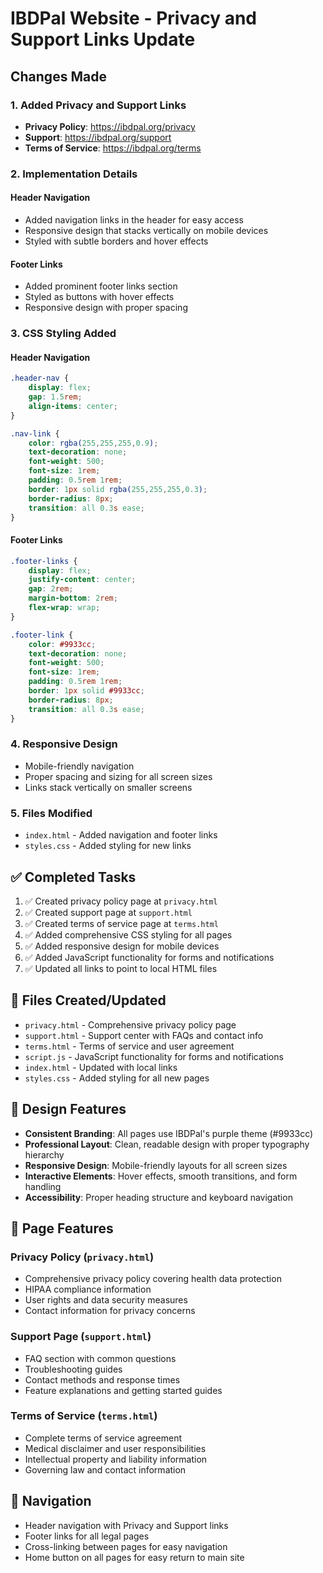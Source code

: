 # IBDPal Website - Privacy and Support Links Update

## Changes Made

### 1. Added Privacy and Support Links
- **Privacy Policy**: https://ibdpal.org/privacy
- **Support**: https://ibdpal.org/support  
- **Terms of Service**: https://ibdpal.org/terms

### 2. Implementation Details

#### Header Navigation
- Added navigation links in the header for easy access
- Responsive design that stacks vertically on mobile devices
- Styled with subtle borders and hover effects

#### Footer Links
- Added prominent footer links section
- Styled as buttons with hover effects
- Responsive design with proper spacing

### 3. CSS Styling Added

#### Header Navigation
```css
.header-nav {
    display: flex;
    gap: 1.5rem;
    align-items: center;
}

.nav-link {
    color: rgba(255,255,255,0.9);
    text-decoration: none;
    font-weight: 500;
    font-size: 1rem;
    padding: 0.5rem 1rem;
    border: 1px solid rgba(255,255,255,0.3);
    border-radius: 8px;
    transition: all 0.3s ease;
}
```

#### Footer Links
```css
.footer-links {
    display: flex;
    justify-content: center;
    gap: 2rem;
    margin-bottom: 2rem;
    flex-wrap: wrap;
}

.footer-link {
    color: #9933cc;
    text-decoration: none;
    font-weight: 500;
    font-size: 1rem;
    padding: 0.5rem 1rem;
    border: 1px solid #9933cc;
    border-radius: 8px;
    transition: all 0.3s ease;
}
```

### 4. Responsive Design
- Mobile-friendly navigation
- Proper spacing and sizing for all screen sizes
- Links stack vertically on smaller screens

### 5. Files Modified
- `index.html` - Added navigation and footer links
- `styles.css` - Added styling for new links

## ✅ Completed Tasks
1. ✅ Created privacy policy page at `privacy.html`
2. ✅ Created support page at `support.html`
3. ✅ Created terms of service page at `terms.html`
4. ✅ Added comprehensive CSS styling for all pages
5. ✅ Added responsive design for mobile devices
6. ✅ Added JavaScript functionality for forms and notifications
7. ✅ Updated all links to point to local HTML files

## 📁 Files Created/Updated
- `privacy.html` - Comprehensive privacy policy page
- `support.html` - Support center with FAQs and contact info
- `terms.html` - Terms of service and user agreement
- `script.js` - JavaScript functionality for forms and notifications
- `index.html` - Updated with local links
- `styles.css` - Added styling for all new pages

## 🎨 Design Features
- **Consistent Branding**: All pages use IBDPal's purple theme (#9933cc)
- **Professional Layout**: Clean, readable design with proper typography hierarchy
- **Responsive Design**: Mobile-friendly layouts for all screen sizes
- **Interactive Elements**: Hover effects, smooth transitions, and form handling
- **Accessibility**: Proper heading structure and keyboard navigation

## 📱 Page Features

### Privacy Policy (`privacy.html`)
- Comprehensive privacy policy covering health data protection
- HIPAA compliance information
- User rights and data security measures
- Contact information for privacy concerns

### Support Page (`support.html`)
- FAQ section with common questions
- Troubleshooting guides
- Contact methods and response times
- Feature explanations and getting started guides

### Terms of Service (`terms.html`)
- Complete terms of service agreement
- Medical disclaimer and user responsibilities
- Intellectual property and liability information
- Governing law and contact information

## 🔗 Navigation
- Header navigation with Privacy and Support links
- Footer links for all legal pages
- Cross-linking between pages for easy navigation
- Home button on all pages for easy return to main site
